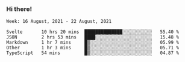 ### Hi there!

<!--START_SECTION:waka-->
```text
Week: 16 August, 2021 - 22 August, 2021

Svelte       10 hrs 20 mins  ██████████████░░░░░░░░░░░   55.40 % 
JSON         2 hrs 53 mins   ████░░░░░░░░░░░░░░░░░░░░░   15.48 % 
Markdown     1 hr 7 mins     █▒░░░░░░░░░░░░░░░░░░░░░░░   05.99 % 
Other        1 hr 3 mins     █▒░░░░░░░░░░░░░░░░░░░░░░░   05.71 % 
TypeScript   54 mins         █▒░░░░░░░░░░░░░░░░░░░░░░░   04.87 % 
```
<!--END_SECTION:waka-->
